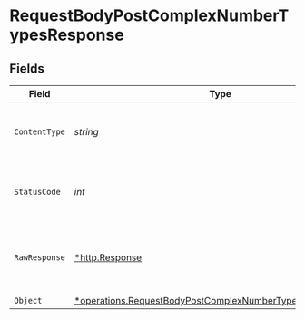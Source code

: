 # RequestBodyPostComplexNumberTypesResponse


## Fields

| Field                                                                                                                                 | Type                                                                                                                                  | Required                                                                                                                              | Description                                                                                                                           |
| ------------------------------------------------------------------------------------------------------------------------------------- | ------------------------------------------------------------------------------------------------------------------------------------- | ------------------------------------------------------------------------------------------------------------------------------------- | ------------------------------------------------------------------------------------------------------------------------------------- |
| `ContentType`                                                                                                                         | *string*                                                                                                                              | :heavy_check_mark:                                                                                                                    | HTTP response content type for this operation                                                                                         |
| `StatusCode`                                                                                                                          | *int*                                                                                                                                 | :heavy_check_mark:                                                                                                                    | HTTP response status code for this operation                                                                                          |
| `RawResponse`                                                                                                                         | [*http.Response](https://pkg.go.dev/net/http#Response)                                                                                | :heavy_minus_sign:                                                                                                                    | Raw HTTP response; suitable for custom response parsing                                                                               |
| `Object`                                                                                                                              | [*operations.RequestBodyPostComplexNumberTypesResponseBody](../../models/operations/requestbodypostcomplexnumbertypesresponsebody.md) | :heavy_minus_sign:                                                                                                                    | OK                                                                                                                                    |